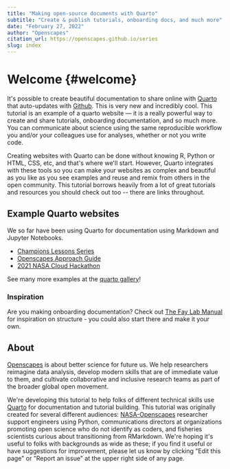 ```yaml
---
title: "Making open-source documents with Quarto"
subtitle: "Create & publish tutorials, onboarding docs, and much more" 
date: "February 27, 2022"
author: "Openscapes"
citation_url: https://openscapes.github.io/series
slug: index
---
```



# Welcome {#welcome} 

It's possible to create beautiful documentation to share online with [Quarto](https://quarto.org) that auto-updates with [Github](http://github.com). This is very new and incredibly cool. This tutorial is an example of a quarto website — it is a really powerful way to create and share tutorials, onboarding documentation, and so much more. You can communicate about science  using the same reproducible workflow you and/or your colleagues use for analyses, whether or not you write code. 

Creating websites with Quarto can be done without knowing R, Python or HTML, CSS, etc, and that's where we'll start. However, Quarto integrates with these tools so you can make your websites as complex and beautiful as you like as you see examples and reuse and remix from others in the open community. This tutorial borrows heavily from a lot of great tutorials and resources you should check out too -- there are links throughout. 

## Example Quarto websites

We so far have been using Quarto for documentation using Markdown and Jupyter Notebooks.

- [Champions Lessons Series](https://openscapes.github.io/series)
- [Openscapes Approach Guide](https://openscapes.github.io/approach-guide/)  
- [2021 NASA Cloud Hackathon](https://nasa-openscapes.github.io/2021-Cloud-Hackathon/)

See many more examples at the [quarto gallery](https://quarto.org/docs/gallery/)!

### Inspiration

Are you making onboarding documentation? Check out [The Fay Lab Manual](https://thefaylab.github.io/lab-manual/) for inspiration on structure - you could also start there and make it your own. 

## About

[Openscapes](https://openscapes.org) is about better science for future us. We help researchers reimagine data analysis, develop modern skills that are of immediate value to them, and cultivate collaborative and inclusive research teams as part of the broader global open movement.

We're developing this tutorial to help folks of different technical skills use [Quarto](https://quarto.org) for documentation and tutorial building. This tutorial was originally created for several different audiences: [NASA-Openscapes](https://nasa-openscapes.github.io) researcher support engineers using Python, communications directors at organizations promoting open science who do not identify as coders, and fisheries scientists curious about transitioning from RMarkdown. We're hoping it's useful to folks with backgrounds as wide as these; if you find it useful or have suggestions for improvement, please let us know by clicking "Edit this page" or "Report an issue" at the upper right side of any page.
